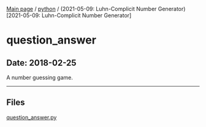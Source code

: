 [Main page](/) / [python](/python) / (2021-05-09: Luhn-Complicit Number Generator)[2021-05-09: Luhn-Complicit Number Generator]

# question_answer

## Date: 2018-02-25

A number guessing game.

-----

## Files

[question_answer.py](question_answer.py)